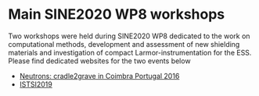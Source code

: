 # Main SINE2020 WP8 workshops
Two workshops were held during SINE2020 WP8 dedicated to the work on computational methods, development and assessment of new shielding materials and investigation of compact Larmor-instrumentation for the  ESS. Please find dedicated websites for the two events below 

* [Neutrons: cradle2grave in Coimbra Portugal 2016](http://coimbra2016.essworkshop.org)
* [ISTSI2019](http://istsi2019.essworkshop.org)

